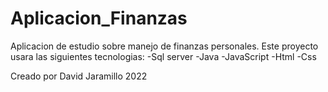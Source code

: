 # Aplicacion_Finanzas
Aplicacion de estudio sobre manejo de finanzas personales.
Este proyecto usara las siguientes tecnologias:
-Sql server
-Java
-JavaScript
-Html
-Css

Creado por David Jaramillo
2022
